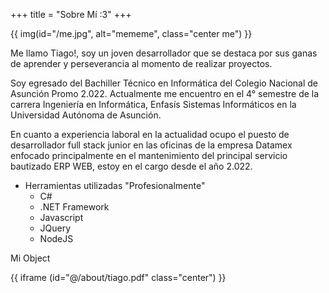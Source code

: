 +++
title = "Sobre Mí :3"
+++

{{ img(id="/me.jpg", alt="mememe", class="center me") }}

Me llamo Tiago!, soy un joven desarrollador que se destaca por sus ganas de aprender y perseverancia al momento de realizar proyectos.

Soy egresado del Bachiller Técnico en Informática del Colegio Nacional de Asunción Promo 2.022. Actualmente me encuentro en el 4° semestre de la carrera Ingeniería en Informática, Enfasís Sistemas Informáticos en la Universidad Autónoma de Asunción.

En cuanto a experiencia laboral en la actualidad ocupo el puesto de desarrollador full stack junior en las oficinas de la empresa Datamex enfocado principalmente en el mantenimiento del principal servicio bautizado ERP WEB, estoy en el cargo desde el año 2.022.
- Herramientas utilizadas "Profesionalmente"
    - C#
    - .NET Framework
    - Javascript
    - JQuery
    - NodeJS

Mi Object

{{ iframe (id="@/about/tiago.pdf" class="center") }}


<!-- {{ youtube(id="pS6zJ7IsJkM" class="center") }} -->